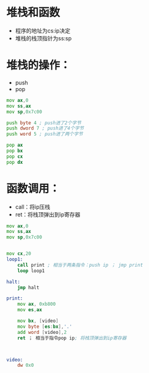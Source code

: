 # 堆栈和函数
+ 程序的地址为cs:ip决定 
+ 堆栈的栈顶指针为ss:sp 
# 堆栈的操作：
+ push
+ pop 
```asm
mov ax,0
mov ss,ax
mov sp,0x7c00

push byte 4 ; push进了2个字节
push dword 7 ; push进了4个字节
push word 5 ; push进了两个字节

pop ax
pop bx
pop cx 
pop dx 
```
# 函数调用：
+ call：将ip压栈
+ ret：将栈顶弹出到ip寄存器
```asm
mov ax,0
mov ss,ax
mov sp,0x7c00


mov cx,20
loop1:
    call print ; 相当于两条指令：push ip ； jmp print 
    loop loop1

halt:
    jmp halt

print:
    mov ax, 0xb800
    mov es,ax 

    mov bx, [video]
    mov byte [es:bx],'.'
    add word [video],2 
    ret ； 相当于指令pop ip; 将栈顶弹出到ip寄存器



video:
    dw 0x0
```